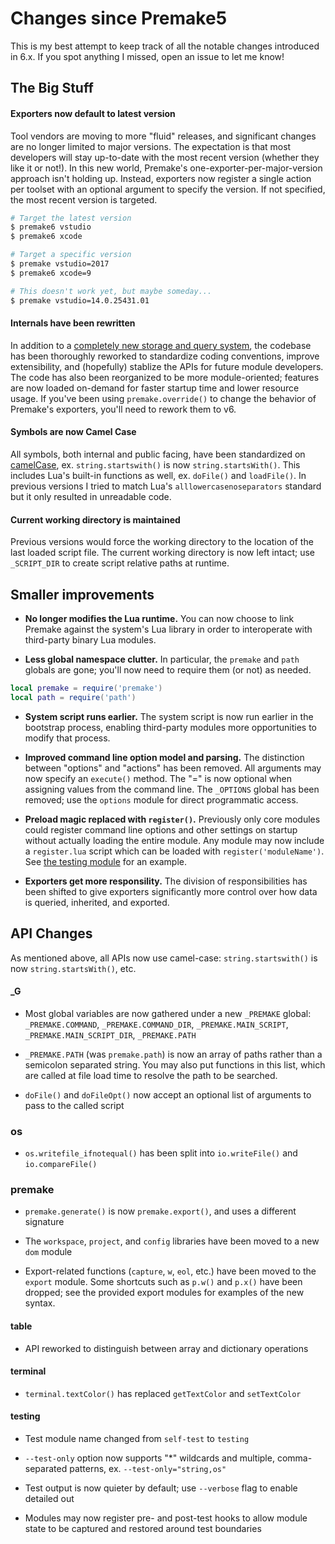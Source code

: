 # Changes since Premake5

This is my best attempt to keep track of all the notable changes introduced in 6.x. If you spot anything I missed, open an issue to let me know!

## The Big Stuff

#### Exporters now default to latest version

Tool vendors are moving to more "fluid" releases, and significant changes are no longer limited to major versions. The expectation is that most developers will stay up-to-date with the most recent version (whether they like it or not!). In this new world, Premake's one-exporter-per-major-version approach isn't holding up. Instead, exporters now register a single action per toolset with an optional argument to specify the version. If not specified, the most recent version is targeted.

```sh
# Target the latest version
$ premake6 vstudio
$ premake6 xcode

# Target a specific version
$ premake vstudio=2017
$ premake6 xcode=9

# This doesn't work yet, but maybe someday...
$ premake vstudio=14.0.25431.01
```

#### Internals have been rewritten

In addition to a [completely new storage and query system](https://opencollective.com/premake/updates/community-update-5), the codebase has been thoroughly reworked to standardize coding conventions, improve extensibility, and (hopefully) stablize the APIs for future module developers. The code has also been reorganized to be more module-oriented; features are now loaded on-demand for faster startup time and lower resource usage. If you've been using `premake.override()` to change the behavior of Premake's exporters, you'll need to rework them to v6.

#### Symbols are now Camel Case

All symbols, both internal and public facing, have been standardized on [camelCase](https://en.wikipedia.org/wiki/Camel_case), ex. `string.startswith()` is now `string.startsWith()`. This includes Lua's built-in functions as well, ex. `doFile()` and `loadFile()`. In previous versions I tried to match Lua's `alllowercasenoseparators` standard but it only resulted in unreadable code.

#### Current working directory is maintained

Previous versions would force the working directory to the location of the last loaded script file. The current working directory is now left intact; use `_SCRIPT_DIR` to create script relative paths at runtime.


## Smaller improvements

- **No longer modifies the Lua runtime.** You can now choose to link Premake against the system's Lua library in order to interoperate with third-party binary Lua modules.

- **Less global namespace clutter.** In particular, the `premake` and `path` globals are gone; you'll now need to require them (or not) as needed.

```lua
local premake = require('premake')
local path = require('path')
```

- **System script runs earlier.** The system script is now run earlier in the bootstrap process, enabling third-party modules more opportunities to modify that process.

- **Improved command line option model and parsing.** The distinction between "options" and "actions" has been removed. All arguments may now specify an `execute()` method. The "=" is now optional when assigning values from the command line. The `_OPTIONS` global has been removed; use the `options` module for direct programmatic access.

- **Preload magic replaced with `register()`.** Previously only core modules could register command line options and other settings on startup without actually loading the entire module. Any module may now include a `register.lua` script which can be loaded with `register('moduleName')`. See [the testing module](../modules/testing) for an example.

- **Exporters get more responsility.** The division of responsibilities has been shifted to give exporters significantly more control over how data is queried, inherited, and exported.


## API Changes

As mentioned above, all APIs now use camel-case: `string.startswith()` is now `string.startsWith()`, etc.

#### _G

- Most global variables are now gathered under a new `_PREMAKE` global: `_PREMAKE.COMMAND`, `_PREMAKE.COMMAND_DIR`, `_PREMAKE.MAIN_SCRIPT`, `_PREMAKE.MAIN_SCRIPT_DIR`, `_PREMAKE.PATH`

- `_PREMAKE.PATH` (was `premake.path`) is now an array of paths rather than a semicolon separated string. You may also put functions in this list, which are called at file load time to resolve the path to be searched.

- `doFile()` and `doFileOpt()` now accept an optional list of arguments to pass to the called script

### os

- `os.writefile_ifnotequal()` has been split into `io.writeFile()` and `io.compareFile()`

### premake

- `premake.generate()` is now `premake.export()`, and uses a different signature

- The `workspace`, `project`, and `config` libraries have been moved to a new `dom` module

- Export-related functions (`capture`, `w`, `eol`, etc.) have been moved to the `export` module. Some shortcuts such as `p.w()` and `p.x()` have been dropped; see the provided export modules for examples of the new syntax.

#### table

- API reworked to distinguish between array and dictionary operations

#### terminal

- `terminal.textColor()` has replaced `getTextColor` and `setTextColor`

#### testing

-  Test module name changed from `self-test` to `testing`

-  `--test-only` option now supports "*" wildcards and multiple, comma-separated patterns, ex. `--test-only="string,os"`

- Test output is now quieter by default; use `--verbose` flag to enable detailed out

- Modules may now register pre- and post-test hooks to allow module state to be captured and restored around test boundaries
